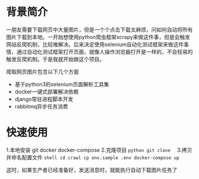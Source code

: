 # 背景简介

一朋友需要下载网页中大量图片，但是一个个点击下载太麻烦，问如何自动将所有图片下载到本地。一开始想使用python爬虫框架scrapy来做这件事，但是会触发网站反爬机制，比较难解决。后来决定使用selenium自动化测试框架来做这件事情，通过自动化测试框架打开页面，就像人操作浏览器打开是一样的，不会轻易的触发反爬机制。于是我就开始做这个项目。

爬取网页图片包含以下几个方面

- 基于python3的selenium页面解析工具集
- docker一键式部署解决依赖
- django常驻进程脚本开发
- rabbitmq异步任务消费

# 快速使用
1.本地安装
	git
	docker
	docker-compose
2.克隆项目
	```python
	git clone 
	```
3.拷贝并命名配置文件
	```shell
	cd crawl
	cp env.sample .env
	docker-compose up
	```

这时，如果生产者已经准备好，发送消息时，就能执行自动下载图片任务了



